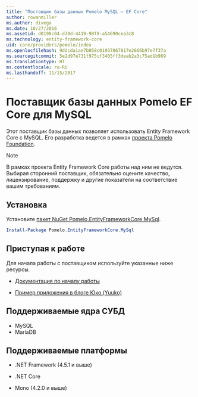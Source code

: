 ```yaml
---
title: "Поставщик базы данных Pomelo MySQL — EF Core"
author: rowanmiller
ms.author: divega
ms.date: 10/27/2016
ms.assetid: d0198c04-d30d-4419-98f8-a54690cea3c8
ms.technology: entity-framework-core
uid: core/providers/pomelo/index
ms.openlocfilehash: 9ddcda1ae7b058c01937867817e2666b97e7f37a
ms.sourcegitcommit: 5e2d97e731f975cf3405ff3deab2a3c75ad1b969
ms.translationtype: HT
ms.contentlocale: ru-RU
ms.lasthandoff: 11/15/2017
---
```

# <a name="pomelo-ef-core-database-provider-for-mysql"></a>Поставщик базы данных Pomelo EF Core для MySQL

Этот поставщик базы данных позволяет использовать Entity Framework Core с MySQL. Его разработка ведется в рамках [проекта Pomelo Foundation](https://github.com/PomeloFoundation/Pomelo.EntityFrameworkCore.MySql).

> [!NOTE]  
>
> В рамках проекта Entity Framework Core работы над ним не ведутся. Выбирая сторонний поставщик, обязательно оцените качество, лицензирование, поддержку и другие показатели на соответствие вашим требованиям.

## <a name="install"></a>Установка

Установите [пакет NuGet Pomelo.EntityFrameworkCore.MySql](https://www.nuget.org/packages/Pomelo.EntityFrameworkCore.MySql).

``` powershell
Install-Package Pomelo.EntityFrameworkCore.MySql
```

## <a name="get-started"></a>Приступая к работе

Для начала работы с поставщиком используйте указанные ниже ресурсы.
* [Документация по началу работы](https://github.com/PomeloFoundation/Pomelo.EntityFrameworkCore.MySql/blob/master/README.md#getting-started)

* [Пример приложения в блоге Юко (Yuuko)](https://github.com/PomeloFoundation/YuukoBlog)

## <a name="supported-database-engines"></a>Поддерживаемые ядра СУБД

* MySQL
* MariaDB

## <a name="supported-platforms"></a>Поддерживаемые платформы

* .NET Framework (4.5.1 и выше)

* .NET Core

* Mono (4.2.0 и выше)
